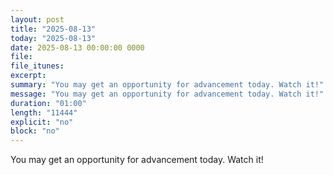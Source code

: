 ```yaml
---
layout: post
title: "2025-08-13"
today: "2025-08-13"
date: 2025-08-13 00:00:00 0000
file:
file_itunes:
excerpt:
summary: "You may get an opportunity for advancement today. Watch it!"
message: "You may get an opportunity for advancement today. Watch it!"
duration: "01:00"
length: "11444"
explicit: "no"
block: "no"
---
```

You may get an opportunity for advancement today. Watch it!

